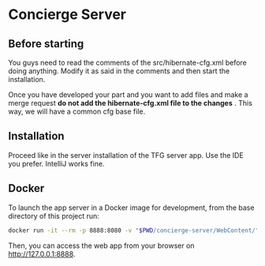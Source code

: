 # Concierge Server

## Before starting
You guys need to read the comments of the src/hibernate-cfg.xml before doing anything. Modify it as said in the comments and then start the installation.

Once you have developed your part and you want to add files and make a merge request **do not add the hibernate-cfg.xml file to the changes** . This way, we will have a common cfg base file.

## Installation
Proceed like in the server installation of the TFG server app. Use the IDE you prefer. IntelliJ works fine.

## Docker

To launch the app server in a Docker image for development, from the base
directory of this project run:

```bash
docker run -it --rm -p 8888:8080 -v "$PWD/concierge-server/WebContent/":/usr/local/tomcat/webapps/ROOT/:ro tomcat:9.0
```

Then, you can access the web app from your browser on <http://127.0.0.1:8888>.
